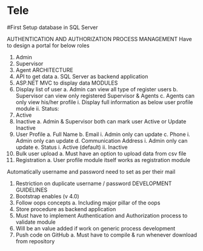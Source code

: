 # Tele
#First Setup database in SQL Server  

AUTHENTICATION AND AUTHORIZATION PROCESS MANAGEMENT
Have to design a portal for below roles
1. Admin
2. Supervisor
3. Agent
ARCHITECTURE 
1. API to get data
a. SQL Server as backend application
2. ASP.NET MVC to display data
MODULES
1. Display list of user
a. Admin can view all type of register users
b. Supervisor can view only registered Supervisor & Agents
c. Agents can only view his/her profile
i. Display full information as below user profile module
ii. Status:
1. Active 
2. Inactive
a. Admin & Supervisor both can mark user Active or Update 
Inactive
2. User Profile
a. Full Name
b. Email
i. Admin only can update 
c. Phone 
i. Admin only can update
d. Communication Address
i. Admin only can update
e. Status
i. Active (default)
ii. Inactive
3. Bulk user upload 
a. Must have an option to upload data from csv file 
4. Registration
a. User profile module itself works as registration module

Automatically username and password need to set as per their mail
1. Restriction on duplicate username / password
DEVELOPMENT GUIDELINES
1. Bootstrap enables (v 4.0)
2. Follow oops concepts
a. Including major pillar of the oops
3. Store procedure as backend application 
4. Must have to implement Authentication and Authorization process to validate module 
5. Will be an value added if work on generic process development
6. Push code on GitHub
a. Must have to compile & run whenever download from repository
